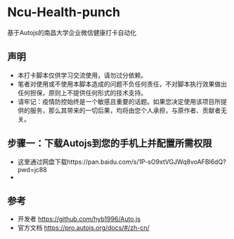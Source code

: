 # Ncu-Health-punch
基于Autojs的南昌大学企业微信健康打卡自动化

## 声明
- 本打卡脚本仅供学习交流使用，请勿过分依赖。
- 笔者对使用或不使用本脚本造成的问题不负任何责任，不对脚本执行效果做出任何担保，原则上不提供任何形式的技术支持。
- 请牢记：疫情防控始终是一个敏感且重要的话题。如果您决定使用该项目所提供的服务，那么其带来的一切后果，均将由您个人承担，与原作者、贡献者无关。

## 步骤一：下载Autojs到您的手机上并配置所需权限
- 这里通过网盘下载https://pan.baidu.com/s/1P-sO9xtVGJWq8voAFBl6dQ?pwd=jc88
-
 



## 参考
- 开发者 https://github.com/hyb1996/Auto.js
- 官方文档 https://pro.autojs.org/docs/#/zh-cn/

